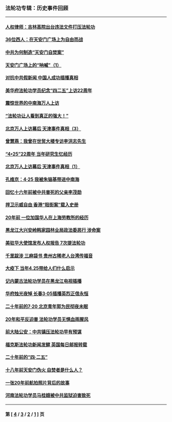 ### 法轮功专辑：历史事件回顾
---
#### [人权律师：吉林高院出台违法文件打压法轮功](../../pages/nf5793/n13825665.md?09260430) 
#### [36位西人：在天安门广场上为自由而战](../../pages/nf5793/n13390029.md?09260430) 
#### [中共为何制造“天安门自焚案”](../../pages/nf5793/n13183270.md?09260430) 
#### [天安门广场上的“呐喊”（1）](../../pages/nf5793/n13105277.md?09260430) 
#### [对抗中共假新闻 中国人成功插播真相](../../pages/nf5793/n12910618.md?09260430) 
#### [美华府法轮功学员纪念“四二五”上访22周年](../../pages/nf5793/n12904445.md?09260430) 
#### [震惊世界的中南海万人上访](../../pages/nf5793/n12903976.md?09260430) 
#### [“法轮功让人看到真正的强大！”](../../pages/nf5793/n12903195.md?09260430) 
#### [北京万人上访幕后 天津事件真相（3）](../../pages/nf5793/n12902807.md?09260430) 
#### [曾慧燕：我曾在世贸大楼专访李洪志先生](../../pages/nf5793/n12898729.md?09260430) 
#### [“4•25”22周年 当年研究生忆经历](../../pages/nf5793/n12894152.md?09260430) 
#### [北京万人上访幕后 天津事件真相（1）](../../pages/nf5793/n12885174.md?09260430) 
#### [孔维京：4·25 我被朱镕基带进中南海](../../pages/nf5793/n12864987.md?09260430) 
#### [回忆十六年前被中共害死的父亲李茂勋](../../pages/nf5793/n12880270.md?09260430) 
#### [捍卫示威自由 香港“阻街案”载入史册](../../pages/nf5793/n12811245.md?09260430) 
#### [20年前 一位加国华人在上海劳教所的经历](../../pages/nf5793/n12707932.md?09260430) 
#### [黑龙江大兴安岭韩家园林业局政法委恶行 涉命案](../../pages/nf5793/n12622815.md?09260430) 
#### [美驻华大使馆发布人权报告 7次提法轮功](../../pages/nf5793/n12520541.md?09260430) 
#### [千里跋涉 三麻袋书 贵州古稀老人台湾传福音](../../pages/nf5793/n12198750.md?09260430) 
#### [大疫下 当年4.25带给人们什么启示](../../pages/nf5793/n12058565.md?09260430) 
#### [记内蒙古法轮功学员在黑龙江电视插播](../../pages/nf5793/n11699194.md?09260430) 
#### [华府烛光夜悼 长春3·05插播英烈正信永恒](../../pages/nf5793/n11397432.md?09260430) 
#### [二十年前的7·20 北京青年郭为民彻夜未眠](../../pages/nf5793/n11354195.md?09260430) 
#### [20年和平反迫害 法轮功学员无惧血雨腥风](../../pages/nf5793/n11348279.md?09260430) 
#### [前大陆公安：中共镇压法轮功早有预谋](../../pages/nf5793/n11352168.md?09260430) 
#### [福克斯法轮功新闻发酵  英国每日邮报转载](../../pages/nf5793/n11285952.md?09260430) 
#### [二十年前的“四·二五”](../../pages/nf5793/n11207639.md?09260430) 
#### [十八年前天安门伪火 自焚者是什么人？](../../pages/nf5793/n10996556.md?09260430) 
#### [一张20年前航拍照片背后的故事](../../pages/nf5793/n10693797.md?09260430) 
#### [河南法轮功学员马桂娥被中共监狱迫害致死](../../pages/nf5793/n10684974.md?09260430) 

---
#### 第 [ [4](./4.md?09260430) / [3](./3.md?09260430) / [2](./2.md?09260430) / [1](./1.md?09260430) ] 页
